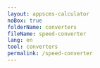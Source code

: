 ```yaml
---
layout: appscms-calculator
noBox: true
folderName: converters
fileName: speed-converter
lang: en
tool: converters
permalink: /speed-converter
---
```

